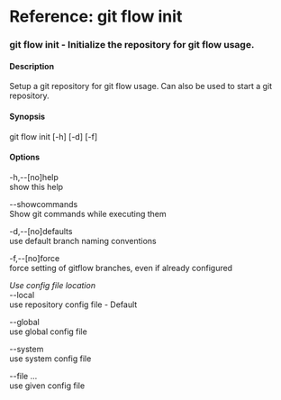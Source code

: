 # Reference: git flow init

### git flow init - Initialize the repository for git flow usage.

#### Description
Setup a git repository for git flow usage. Can also be used to start a git repository.

#### Synopsis
git flow init [-h] [-d] [-f]

#### Options
-h,--[no]help  
show this help

--showcommands  
Show git commands while executing them

-d,--[no]defaults  
use default branch naming conventions

-f,--[no]force  
force setting of gitflow branches, even if already configured

*Use config file location*    
--local  
use repository config file - Default    

--global  
use global config file    
    
--system  
use system config file

--file ...  
use given config file    